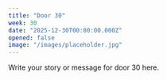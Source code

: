 ```yaml
---
title: "Door 30"
week: 30
date: "2025-12-30T00:00:00.000Z"
opened: false
image: "/images/placeholder.jpg"
---
```


Write your story or message for door 30 here.
